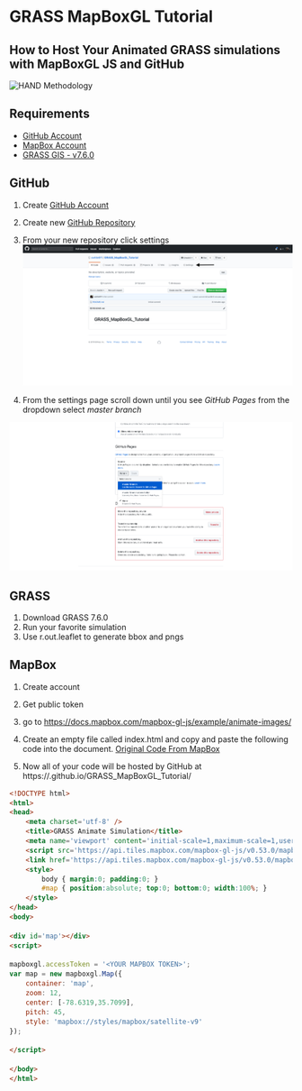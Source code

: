 # GRASS MapBoxGL Tutorial

## How to Host Your Animated GRASS simulations with MapBoxGL JS and GitHub

![HAND Methodology](./images/readmeBanner.gif)

## Requirements
* [GitHub Account](https://github.com/)
* [MapBox Account](https://www.mapbox.com/)
* [GRASS GIS - v7.6.0](https://grass.osgeo.org/download/)

## GitHub
1. Create [GitHub Account](https://github.com/) 
2. Create new [GitHub Repository](https://help.github.com/articles/creating-a-new-repository) 
3. From your new repository click settings
![GitHub Settings](./images/GitHubSettings.png)

4. From the settings page scroll down until you see *GitHub Pages* from the dropdown select *master branch*

![GitHub gh-pages](./images/readmeGHPages.png)

## GRASS
1. Download GRASS 7.6.0
1. Run your favorite simulation
2. Use r.out.leaflet to generate bbox and pngs

## MapBox
1. Create account
2. Get public token
3. go to https://docs.mapbox.com/mapbox-gl-js/example/animate-images/
4. Create an empty file called index.html and copy and paste the following code into the document. [Original Code From MapBox](https://docs.mapbox.com/mapbox-gl-js/example/animate-images/)

5. Now all of your code will be hosted by GitHub at
https://<YourGitHubUserName>.github.io/GRASS_MapBoxGL_Tutorial/


```html
<!DOCTYPE html>
<html>
<head>
    <meta charset='utf-8' />
    <title>GRASS Animate Simulation</title>
    <meta name='viewport' content='initial-scale=1,maximum-scale=1,user-scalable=no' />
    <script src='https://api.tiles.mapbox.com/mapbox-gl-js/v0.53.0/mapbox-gl.js'></script>
    <link href='https://api.tiles.mapbox.com/mapbox-gl-js/v0.53.0/mapbox-gl.css' rel='stylesheet' />
    <style>
        body { margin:0; padding:0; }
        #map { position:absolute; top:0; bottom:0; width:100%; }
    </style>
</head>
<body>

<div id='map'></div>
<script>

mapboxgl.accessToken = '<YOUR MAPBOX TOKEN>';
var map = new mapboxgl.Map({
    container: 'map',
    zoom: 12,
    center: [-78.6319,35.7099],
    pitch: 45,
    style: 'mapbox://styles/mapbox/satellite-v9'
});

</script>

</body>
</html>
```



